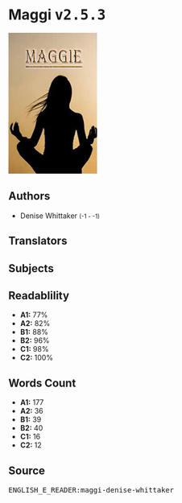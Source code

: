 # Maggi <kbd>v2.5.3</kbd>

![](./cover.medium.jpg "")

## Authors


 - Denise Whittaker <small>(-1 - -1)</small>

## Translators



## Subjects



## Readablility


 - **A1:** 77%
 - **A2:** 82%
 - **B1:** 88%
 - **B2:** 96%
 - **C1:** 98%
 - **C2:** 100%

## Words Count


 - **A1:** 177
 - **A2:** 36
 - **B1:** 39
 - **B2:** 40
 - **C1:** 16
 - **C2:** 12

## Source


<kbd>ENGLISH_E_READER:maggi-denise-whittaker</kbd>
